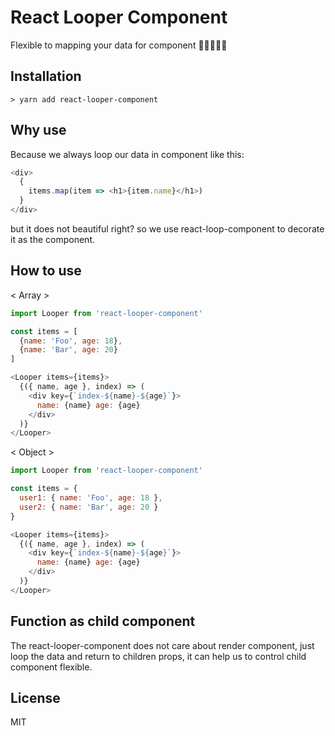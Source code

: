 # React Looper Component

Flexible to mapping your data for component 👷👷👷👷👷

## Installation

```
> yarn add react-looper-component
```

## Why use

Because we always loop our data in component like this:

```javascript
<div>
  {
    items.map(item => <h1>{item.name}</h1>)  
  }
</div>
```

but it does not beautiful right? so we use react-loop-component to decorate it as the component.

## How to use

< Array >

```javascript
import Looper from 'react-looper-component'

const items = [
  {name: 'Foo', age: 18},
  {name: 'Bar', age: 20}
]

<Looper items={items}>
  {({ name, age }, index) => (
    <div key={`index-${name}-${age}`}>
      name: {name} age: {age}
    </div>
  )}
</Looper>
```

< Object >

```javascript
import Looper from 'react-looper-component'

const items = {
  user1: { name: 'Foo', age: 18 },
  user2: { name: 'Bar', age: 20 }
}

<Looper items={items}>
  {({ name, age }, index) => (
    <div key={`index-${name}-${age}`}>
      name: {name} age: {age}
    </div>
  )}
</Looper>
```

## Function as child component

The react-looper-component does not care about render component, just loop the data and return to children props, it can help us to control child component flexible.

## License

MIT
